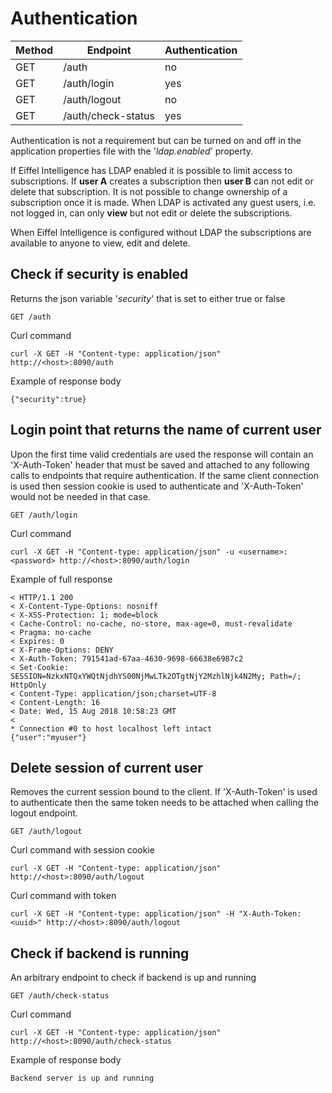 # Authentication

|Method|Endpoint          |Authentication|
|------|------------------|--------------|
|GET   |/auth             |no            |
|GET   |/auth/login       |yes           |
|GET   |/auth/logout      |no            |
|GET   |/auth/check-status|yes           |

Authentication is not a requirement but can be turned on and off in the
application properties file with the '_ldap.enabled_' property.

If Eiffel Intelligence has LDAP enabled it is possible to limit access
to subscriptions. If **user A** creates a subscription then **user B**
can not edit or delete that subscription. It is not possible to change
ownership of a subscription once it is made. When LDAP is activated any
guest users, i.e. not logged in, can only **view** but not edit or delete
the subscriptions.

When Eiffel Intelligence is configured without LDAP the subscriptions are
available to anyone to view, edit and delete.

## Check if security is enabled

Returns the json variable '_security_' that is set to either true or false

    GET /auth

Curl command

    curl -X GET -H "Content-type: application/json" http://<host>:8090/auth

Example of response body

    {"security":true}

## Login point that returns the name of current user

Upon the first time valid credentials are used the response will contain an
'X-Auth-Token' header that must be saved and attached to any following calls to
endpoints that require authentication. If the same client connection is used
then session cookie is used to authenticate and 'X-Auth-Token' would not be
needed in that case.

    GET /auth/login

Curl command

    curl -X GET -H "Content-type: application/json" -u <username>:<password> http://<host>:8090/auth/login

Example of full response


    < HTTP/1.1 200
    < X-Content-Type-Options: nosniff
    < X-XSS-Protection: 1; mode=block
    < Cache-Control: no-cache, no-store, max-age=0, must-revalidate
    < Pragma: no-cache
    < Expires: 0
    < X-Frame-Options: DENY
    < X-Auth-Token: 791541ad-67aa-4630-9698-66638e6987c2
    < Set-Cookie: SESSION=NzkxNTQxYWQtNjdhYS00NjMwLTk2OTgtNjY2MzhlNjk4N2My; Path=/; HttpOnly
    < Content-Type: application/json;charset=UTF-8
    < Content-Length: 16
    < Date: Wed, 15 Aug 2018 10:58:23 GMT
    <
    * Connection #0 to host localhost left intact
    {"user":"myuser"}


## Delete session of current user

Removes the current session bound to the client. If 'X-Auth-Token' is used to
authenticate then the same token needs to be attached when calling the logout
endpoint.

    GET /auth/logout

Curl command with session cookie

    curl -X GET -H "Content-type: application/json" http://<host>:8090/auth/logout

Curl command with token

    curl -X GET -H "Content-type: application/json" -H "X-Auth-Token: <uuid>" http://<host>:8090/auth/logout

## Check if backend is running

An arbitrary endpoint to check if backend is up and running

    GET /auth/check-status

Curl command

    curl -X GET -H "Content-type: application/json" http://<host>:8090/auth/check-status

Example of response body

    Backend server is up and running

